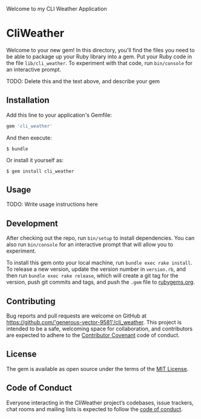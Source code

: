 Welcome to my CLI Weather Application
# CliWeather

Welcome to your new gem! In this directory, you'll find the files you need to be able to package up your Ruby library into a gem. Put your Ruby code in the file `lib/cli_weather`. To experiment with that code, run `bin/console` for an interactive prompt.

TODO: Delete this and the text above, and describe your gem

## Installation

Add this line to your application's Gemfile:

```ruby
gem 'cli_weather'
```

And then execute:

    $ bundle

Or install it yourself as:

    $ gem install cli_weather

## Usage

TODO: Write usage instructions here

## Development

After checking out the repo, run `bin/setup` to install dependencies. You can also run `bin/console` for an interactive prompt that will allow you to experiment.

To install this gem onto your local machine, run `bundle exec rake install`. To release a new version, update the version number in `version.rb`, and then run `bundle exec rake release`, which will create a git tag for the version, push git commits and tags, and push the `.gem` file to [rubygems.org](https://rubygems.org).

## Contributing

Bug reports and pull requests are welcome on GitHub at https://github.com/'generous-vector-9581'/cli_weather. This project is intended to be a safe, welcoming space for collaboration, and contributors are expected to adhere to the [Contributor Covenant](http://contributor-covenant.org) code of conduct.

## License

The gem is available as open source under the terms of the [MIT License](https://opensource.org/licenses/MIT).

## Code of Conduct

Everyone interacting in the CliWeather project’s codebases, issue trackers, chat rooms and mailing lists is expected to follow the [code of conduct](https://github.com/'generous-vector-9581'/cli_weather/blob/master/CODE_OF_CONDUCT.md).
